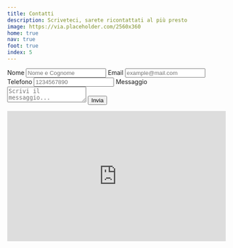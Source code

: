 ```yaml
---
title: Contatti
description: Scriveteci, sarete ricontattati al più presto
image: https://via.placeholder.com/2560x360
home: true
nav: true
foot: true
index: 5
---
```


<form> 
  <label for="name">Nome</label> <input type="name" name="name" id="name" placeholder="Nome e Cognome"> 
  <label for="email">Email</label> <input type="email" name="email" id="email" placeholder="example@mail.com"> 
  <label for="phone-number">Telefono</label> <input type="phone-number" name="phone-number" id="phone-number" placeholder="1234567890"> 
  <label for="about">Messaggio</label> <textarea name="about" id="about" placeholder="Scrivi il messaggio..."></textarea> 
  <input type="submit" value="Invia">
</form>

<div style="max-width:100%;list-style:none; transition: none;overflow:hidden;width:2560px;height:300px;"><div id="mymap-canvas" style="height:100%; width:100%;max-width:100%;"><iframe style="height:100%;width:100%;border:0;" frameborder="0" src="https://www.google.com/maps/embed/v1/place?q=wip+srl&key=AIzaSyBFw0Qbyq9zTFTd-tUY6dZWTgaQzuU17R8"></iframe></div><a class="codefor-googlemap" href="https://www.embed-map.com" id="make-mapdata">https://www.embed-map.com</a><style>#mymap-canvas img{max-width:none!important;background:none!important;font-size: inherit;font-weight:inherit;}</style></div>